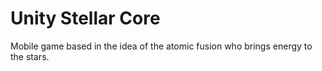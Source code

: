 Unity Stellar Core
==============================

Mobile game based in the idea of the atomic fusion who brings energy to the stars.
